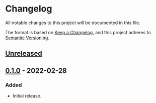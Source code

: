 # Changelog

All notable changes to this project will be documented in this file.

The format is based on [Keep a Changelog](https://keepachangelog.com/en/1.0.0/),
and this project adheres to [Semantic Versioning](https://semver.org/spec/v2.0.0.html).

## [Unreleased]

## [0.1.0] - 2022-02-28

### Added

- Initial release.

[unreleased]: https://github.com/czetech/tecoroute-manager/compare/v0.1.0...HEAD
[0.1.0]: https://github.com/czetech/tecoroute-manager/tree/v0.1.0
